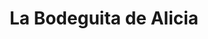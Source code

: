 ---
title: "La Bodeguita de Alicia"
url: /ciudad-satelite/la-bodeguita-de-alicia/
shop: supermercado
---